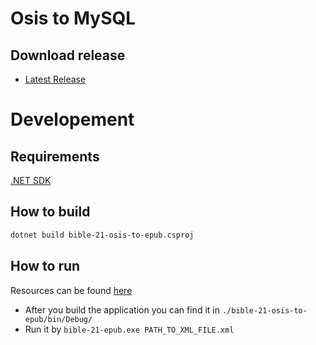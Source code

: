 # Osis to MySQL

## Download release

- [Latest Release](https://github.com/webnazakazku/bible-21-osis-to-epub/releases)

# Developement 

## Requirements

[.NET SDK](https://www.microsoft.com/net/learn/get-started/windows)

## How to build

```bash
dotnet build bible-21-osis-to-epub.csproj
```

## How to run

Resources can be found [here](https://1drv.ms/f/s!ArZuV_aXyWwR3YNh7fHBjO8WgYfObQ)

- After you build the application you can find it in `./bible-21-osis-to-epub/bin/Debug/`
- Run it by `bible-21-epub.exe PATH_TO_XML_FILE.xml`